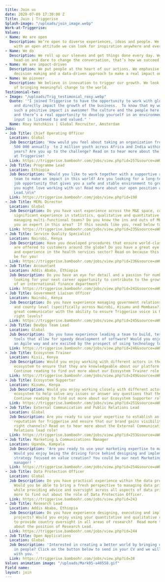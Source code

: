 ```yaml
---
title: Join us
date: 2020-07-09 17:30:00 Z
Title: Join | Triggerise
Splash-image: "/uploads/join_image.webp"
Work-at-Triggerise: 
Values:
- Name: We are open
  Description: We’re open to diverse experiences, ideas and people. We believe that
    with an open attitude we can look for inspiration anywhere and everywhere.
- Name: We do
  Description: We roll up our sleeves and get things done every day. We tackle challenges
    head-on and dare to change the conversation, that’s how we succeed.
- Name: We are impact-driven
  Description: We put people at the heart of our actions. We emphasise evidence-based
    decision making and a data-driven approach to make a real impact on the ground.
- Name: We pioneer
  Description: We believe in innovation to trigger our growth. We look for new possibilities
    of bringing meaningful change to the world.
Testimonial-two:
- Image: "/uploads/Trig_testimonial_roxy.webp"
  Quote: '"I joined Triggerise to have the opportunity to work with global colleagues,
    and directly impact the growth of the business.  To know that my work is creating
    such a positive impact is awesome! The culture and the people here are great,
    and there’s a real opportunity to develop yourself in an environment where your
    input is listened to and valued." '
  Name: Roxy Hotchkiss | Global Recruiter, Amsterdam
Jobs:
- Job Title: Chief Operating Officer
  Location: Global
  Job Description: 'How would you feel about taking an organization from impacting
    500 000 annually  to 2 million youth across Africa and India within the next 3
    years? Are you up to the challenge? Read on to hear more about the role of COO
    at Triggerise! '
  Link: https://triggerise.bamboohr.com/jobs/view.php?id=257&source=aWQ9MjM%3D
- Job Title: Programme Lead
  Location: Ethiopia
  Job Description: "Would you like to work together with a supportive and young-spirited
    team to make an impact in this world? Are you looking for a long-term secured
    job opportunity that gives you a safe and stable environment to grow in? Then
    you might love working with us! Read more about our open position as Programme
    Lead.\n\n"
  Link: https://triggerise.bamboohr.com/jobs/view.php?id=198
- Job Title: MERL Director
  Location: Global
  Job Description: Do you have vast experience across the M&E space, coupled with
    significant experience in statistics, qualitative and quantitative research and
    managing multi-functional teams? Do you know the ins and outs of MERL and are
    you an expert in this area?  If this sounds like you, read below to find out more.
  Link: https://triggerise.bamboohr.com/jobs/view.php?id=235&source=aWQ9MjM%3D
- Job Title: Service Quality Specialist
  Location: Nairobi, Kenya
  Job Description: Have you developed procedures that ensure world-class services
    are offered to customers around the globe? Do you have a great eye for detail
    and experience in the health services sector? Read on because this role could
    be for you!
  Link: https://triggerise.bamboohr.com/jobs/view.php?id=236&source=aWQ9MjM%3D
- Job Title: Accountant
  Location: Addis Ababa, Ethiopia
  Job Description: Do you have an eye for detail and a passion for numbers? Are you
    looking for your next career opportunity to contribute to the growth and success
    of an international finance department?
  Link: https://triggerise.bamboohr.com/jobs/view.php?id=241&source=aWQ9MjM%3D
- Job Title: Government Liaison Officer
  Location: Nairobi, Kenya
  Job Description: Do you have experience managing government relations at national
    and county level (specifically across Nairobi, Kisumu and Mombasa?)  Are you a
    great communicator with the ability to ensure Triggerise voice is heard at the
    right levels?
  Link: https://triggerise.bamboohr.com/jobs/view.php?id=245&source=aWQ9MjM%3D
- Job Title: DevOps Team Lead
  Location: Global
  Job Description: 'Do you have experience leading a team to build, test & maintain
    tools that allow for speedy development of software? Would you enjoy working in
    an Agile way and are excited by the prospect of using technology to create impact. '
  Link: https://triggerise.bamboohr.com/jobs/view.php?id=246&source=aWQ9MjM%3D
- Job Title: Ecosystem Trainer
  Location: Kisii, Kenya
  Job Description: Would you enjoy working with different actors in the Triggerise
    ecosystem to ensure that they are knowledgeable about our platform and it's offers?
    Continue reading to find out more about our Ecosystem Trainer role!
  Link: https://triggerise.bamboohr.com/jobs/view.php?id=249&source=aWQ9MjM%3D
- Job Title: Ecosystem Supporter
  Location: Kisumu, Kenya
  Job Description: Would you enjoy working closely with different actors in the Triggerise
    ecosystem to help solve any issues or answer any questions that they may have?
    Continue reading to find out more about our Ecosystem Supporter role!
  Link: https://triggerise.bamboohr.com/jobs/view.php?id=251&source=aWQ9MjM%3D
- Job Title: External Communication and Public Relations Lead
  Location: Global
  Job Description: Are you ready to use your expertise to establish an impeccable
    reputation for Triggerise and ensure that our brand gains visibility across the
    right channels? Read on to hear more about the External Communications and Public
    Relations lead role!
  Link: https://triggerise.bamboohr.com/jobs/view.php?id=253&source=aWQ9MjM%3D
- Job Title: Marketing & Communications Manager
  Location: Uganda, Kampala
  Job Description: 'Are you ready to use your marketing expertise to make an impact?
    Would you enjoy being the driving force behind designing and implementing a marketing
    strategy focused on value creation? You could be our next Marketing and Communications
    manager! '
  Link: https://triggerise.bamboohr.com/jobs/view.php?id=254&source=aWQ9MjM%3D
- Job Title: Data Protection Officer
  Location: Global
  Job Description: Do you have practical experience within the data protection space?
    Would you be able to bring a fresh perspective to managing data privacy risks,
    while providing advice and oversight across all aspects of data privacy?  Read
    more to find out about the role of Data Protection Officer.
  Link: https://triggerise.bamboohr.com/jobs/view.php?id=243
- Job Title: Research Lead
  Location: Addis Ababa, Ethiopia
  Job Description: Do you have experience designing, executing and implementing research
    projects? Would you enjoy using your quantitative and qualitative research skills
    to provide country oversight in all areas of research?  Read more to find out
    about the position of Research Lead.
  Link: https://triggerise.bamboohr.com/jobs/view.php?id=244
- Job Title: Open Applications
  Location: Global
  Job Description: 'Interested in creating a better world by bringing out the best
    in people? Click on the button below to send in your CV and we will get in touch
    with you. '
  Link: https://triggerise.bamboohr.com/jobs/view.php?id=38
Values animation image: "/uploads/Mark05-a40558.gif"
Field name: 
layout: join
---
```


